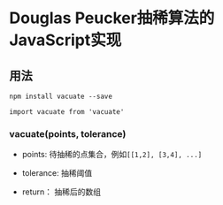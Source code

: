 # Douglas Peucker抽稀算法的JavaScript实现

## 用法

```
npm install vacuate --save
```
``` javscript
import vacuate from 'vacuate'
```
###  vacuate(points, tolerance)

+ points:  待抽稀的点集合，例如`[[1,2], [3,4], ...]`

+ tolerance: 抽稀阈值

+ return： 抽稀后的数组
